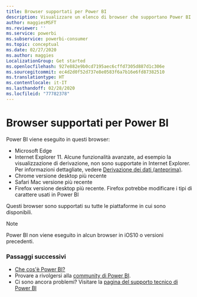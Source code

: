 ```yaml
---
title: Browser supportati per Power BI
description: Visualizzare un elenco di browser che supportano Power BI
author: maggiesMSFT
ms.reviewer: ''
ms.service: powerbi
ms.subservice: powerbi-consumer
ms.topic: conceptual
ms.date: 02/27/2020
ms.author: maggies
LocalizationGroup: Get started
ms.openlocfilehash: 927e882e9b0cd7195aec6cffd7305d887d1c306e
ms.sourcegitcommit: ec4d2d0f52d737e8e0583f6a7b16e6fd87382510
ms.translationtype: HT
ms.contentlocale: it-IT
ms.lasthandoff: 02/28/2020
ms.locfileid: "77782378"
---
```

# <a name="supported-browsers-for-power-bi"></a>Browser supportati per Power BI
Power BI viene eseguito in questi browser:

- Microsoft Edge
- Internet Explorer 11. Alcune funzionalità avanzate, ad esempio la visualizzazione di derivazione, non sono supportate in Internet Explorer. Per informazioni dettagliate, vedere [Derivazione dei dati (anteprima)](designer/service-data-lineage.md).
- Chrome versione desktop più recente
- Safari Mac versione più recente
- Firefox versione desktop più recente. Firefox potrebbe modificare i tipi di carattere usati in Power BI 

Questi browser sono supportati su tutte le piattaforme in cui sono disponibili.

> [!NOTE]
> Power BI non viene eseguito in alcun browser in iOS10 o versioni precedenti.

### <a name="next-steps"></a>Passaggi successivi
* [Che cos'è Power BI?](power-bi-overview.md)
* Provare a rivolgersi alla [community di Power BI](https://community.powerbi.com/).
* Ci sono ancora problemi? Visitare la [pagina del supporto tecnico di Power BI](https://powerbi.microsoft.com/support/)

